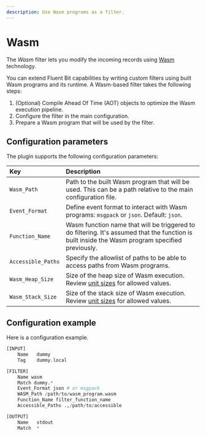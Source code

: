 ```yaml
---
description: Use Wasm programs as a filter.
---
```


# Wasm

The _Wasm_ filter lets you modify the incoming records using [Wasm](https://webassembly.org/) technology.

You can extend Fluent Bit capabilities by writing custom filters using built Wasm programs and its runtime. A Wasm-based filter takes the following steps:

1. (Optional) Compile Ahead Of Time (AOT) objects to optimize the Wasm execution pipeline.
1. Configure the filter in the main configuration.
1. Prepare a Wasm program that will be used by the filter.

## Configuration parameters

The plugin supports the following configuration parameters:

| Key | Description |
| :--- | :--- |
| `Wasm_Path` | Path to the built Wasm program that will be used. This can be a path relative to the main configuration file. |
| `Event_Format` | Define event format to interact with Wasm programs: `msgpack` or `json`. Default: `json`. |
| `Function_Name` | Wasm function name that will be triggered to do filtering. It's assumed that the function is built inside the Wasm program specified previously. |
| `Accessible_Paths` | Specify the allowlist of paths to be able to access paths from Wasm programs. |
| `Wasm_Heap_Size` | Size of the heap size of Wasm execution. Review [unit sizes](../../administration/configuring-fluent-bit/unit-sizes.md) for allowed values. |
| `Wasm_Stack_Size` | Size of the stack size of Wasm execution. Review [unit sizes](../../administration/configuring-fluent-bit/unit-sizes.md) for allowed values. |

## Configuration example

Here is a configuration example.

```python
[INPUT]
    Name   dummy
    Tag    dummy.local

[FILTER]
    Name wasm
    Match dummy.*
    Event_Format json # or msgpack
    WASM_Path /path/to/wasm_program.wasm
    Function_Name filter_function_name
    Accessible_Paths .,/path/to/accessible

[OUTPUT]
    Name   stdout
    Match  *
```
